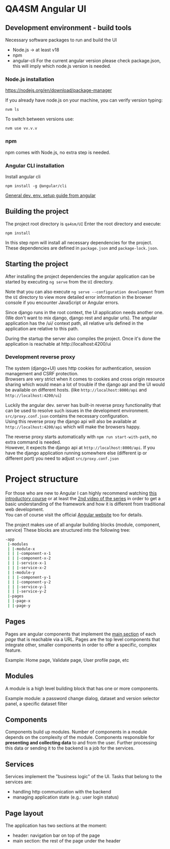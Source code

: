 QA4SM Angular UI
================

## Development environment - build tools
Necessary software packages to run and build the UI
- Node.js -> at least v18
- npm
- angular-cli
For the current angular version please check package.json, this will imply which node.js version is needed. 


### Node.js installation
https://nodejs.org/en/download/package-manager

If you already have node.js on your machine, you can verify version typing:

```
nvm ls
```

To switch between versions use:
```
nvm use vv.v.v
```

### npm
npm comes with Node.js, no extra step is needed.

### Angular CLI installation
Install angular cli
```
npm install -g @angular/cli
```
[General dev. env. setup guide from angular](https://angular.dev/tools/cli/setup-local)

## Building the project
The project root directory is `qa4sm/UI`
Enter the root directory and execute:
```
npm install
```
In this step npm will install all necessary dependencies for the project. These dependencies are 
defined in
`package.json` and `package-lock.json`.

## Starting the project
After installing the project dependencies the angular application can be started by 
executing `ng serve` from the `UI` directory.

Note that you can also execute `ng serve --configuration development` from the `UI` directory
to view more detailed error information in the browser console if you encounter JavaScript 
or Angular errors.

Since django runs in the root context, the UI application needs another one. (We don't want to 
mix django, django rest and angular urls). The angular application has the /ui/ context path, 
all relative urls defined in the application are relative to this path.

During the startup the server also compiles the project. Once it's done the application is reachable 
at http://localhost:4200/ui

### Development reverse proxy
The system (django+UI) uses http cookies for authentication, session management and CSRF 
protection.  
Browsers are very strict when it comes to cookies and cross origin resource sharing which would 
mean a lot of trouble if the django api and the UI would be available on different hosts. 
(like `http://localhost:8000/api` and `http://localhost:4200/ui`)  

Luckily the angular dev. server has built-in reverse proxy functionality that can be used to resolve
such issues in the development environment. `src/proxy.conf.json` contains the necessary 
configuration.  
Using this reverse proxy the django api will also be available at `http://localhost:4200/api` 
which will make the browsers happy. 

The reverse proxy starts automatically with `npm run start-with-path`, no extra command is needed.  
However, it expects the django api at `http://localhost:8000/api`. If you have the django application
running somewhere else (different ip or different port) you need to adjust `src/proxy.conf.json`

# Project structure
For those who are new to Angular I can highly recommend watching [this introductory course](https://www.youtube.com/watch?v=9RG3MiEBEIw&list=PLqq-6Pq4lTTb7JGBTogaJ8bm7f8VCvFkj)
or at least the [2nd video of the series](https://www.youtube.com/watch?v=u8QF9QIiGHI&list=PLqq-6Pq4lTTb7JGBTogaJ8bm7f8VCvFkj&index=2) in 
order to get a basic understanding of the framework and how it is different from
traditional web development.  
You can of course visit the official   [Angular website](https://angular.io/guide/architecture) too for details.


The project makes use of all angular building blocks (module, component, service)
These blocks are structured into the following tree:
```bash
-app
 |-modules
 | |-module-x
 | | |-component-x-1
 | | |-component-x-2
 | | |-service-x-1
 | | |-service-x-2
 | |-module-y
 | | |-component-y-1
 | | |-component-y-2
 | | |-service-y-1
 | | |-service-y-2
 |-pages
 | |-page-x
 | |-page-y
```

## Pages
Pages are angular components that implement the [main section](#page-layout) 
of each *page* that is reachable via a URL. Pages are the top level components that integrate other, 
smaller components in order to offer a specific, complex feature.

Example: Home page, Validate page, User profile page, etc

## Modules
A module is a high level building block that has one or more components.

Example module: a password change dialog, dataset and version selector panel, a specific dataset filter

## Components
Components build up modules. Number of components in a module depends on the complexity of the module.
Components responsible for **presenting and collecting data** to and from the user. 
Further processing this data or sending it to the backend is a job for the services.

## Services
Services implement the "business logic" of the UI.
Tasks that belong to the services are:
- handling http communication with the backend
- managing application state (e.g.: user login status)


## Page layout
The application has two sections at the moment:
- header: navigation bar on top of the page
- main section: the rest of the page under the header

